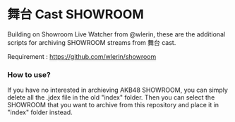 # 舞台 Cast SHOWROOM

Building on Showroom Live Watcher from @wlerin, these are the additional scripts for archiving SHOWROOM streams from 舞台 cast.

Requirement : https://github.com/wlerin/showroom

### How to use?
If you have no interested in archieving AKB48 SHOWROOM, you can simply delete all the .jdex file in the old "index" folder.
Then you can select the SHOWROOM that you want to archive from this repository and place it in "index" folder instead.


    
